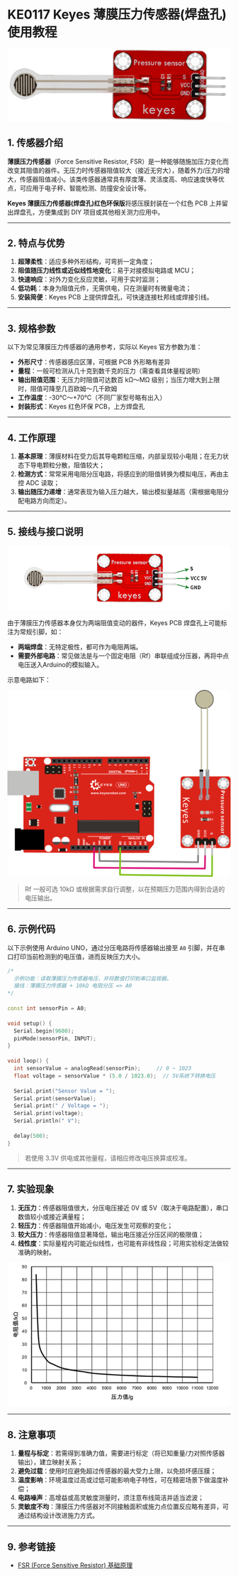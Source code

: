 # KE0117 Keyes 薄膜压力传感器(焊盘孔) 使用教程

![image-20250313085731746](media/image-20250313085731746.png)

## 1. 传感器介绍

**薄膜压力传感器**（Force Sensitive Resistor, FSR）是一种能够随施加压力变化而改变其阻值的器件。无压力时传感器阻值较大（接近无穷大），随着外力/压力的增大，传感器阻值减小。该类传感器通常具有厚度薄、灵活度高、响应速度快等优点，可应用于电子秤、智能检测、防撞安全设计等。

**Keyes 薄膜压力传感器(焊盘孔)红色环保版**将感压膜封装在一个红色 PCB 上并留出焊盘孔，方便集成到 DIY 项目或其他相关测力应用中。

---

## 2. 特点与优势

1. **超薄柔性**：适应多种外形结构，可弯折一定角度；  
2. **阻值随压力线性或近似线性地变化**：易于对接模拟电路或 MCU；  
3. **快速响应**：对外力变化反应灵敏，可用于实时监测；  
4. **低功耗**：本身为阻值元件，无需供电，只在测量时有微量电流；  
5. **安装简便**：Keyes PCB 上提供焊盘孔，可快速连接杜邦线或焊接引线。

---

## 3. 规格参数

以下为常见薄膜压力传感器的通用参考，实际以 Keyes 官方参数为准：

- **外形尺寸**：传感器感应区薄，可根据 PCB 外形略有差异  
- **量程**：一般可检测从几十克到数千克的压力（需查看具体量程说明）  
- **输出阻值范围**：无压力时阻值可达数百 kΩ～MΩ 级别；当压力增大到上限时，阻值可降至几百欧姆～几千欧姆  
- **工作温度**：-30℃～+70℃（不同厂家型号略有出入）  
- **封装形式**：Keyes 红色环保 PCB，上方焊盘孔

---

## 4. 工作原理

1. **基本原理**：薄膜材料在受力后其导电颗粒压缩，内部呈现较小电阻；在无力状态下导电颗粒分散，阻值较大；  
2. **检测方式**：常常采用电阻分压电路，将感应到的阻值转换为模拟电压，再由主控 ADC 读取；  
3. **输出随压力递增**：通常表现为输入压力越大，输出模拟量越高（需根据电阻分配电路方向而定）。

---

## 5. 接线与接口说明

![image-20250319104302101](media/image-20250319104302101.png)

由于薄膜压力传感器本身仅为两端阻值变动的器件，Keyes PCB 焊盘孔上可能标注为常规引脚，如：

- **两端焊盘**：无特定极性，都可作为电阻两端。  
- **需要外部电路**：常见做法是与一个固定电阻（Rf）串联组成分压器，再将中点电压送入Arduino的模拟输入。

示意电路如下：

![image-20250313085757815](media/image-20250313085757815.png)

> Rf 一般可选 10kΩ 或根据需求自行调整，以在预期压力范围内得到合适的电压输出。

---

## 6. 示例代码

以下示例使用 Arduino UNO，通过分压电路将传感器输出接至 `A0` 引脚，并在串口打印当前检测到的电压值，进而反映压力大小。

```cpp
/*
  示例功能：读取薄膜压力传感器电压，并将数值打印到串口监视器。
  接线：薄膜压力传感器 + 10kΩ 电阻分压 => A0
*/

const int sensorPin = A0;

void setup() {
  Serial.begin(9600);
  pinMode(sensorPin, INPUT);
}

void loop() {
  int sensorValue = analogRead(sensorPin);     // 0 ~ 1023
  float voltage = sensorValue * (5.0 / 1023.0);  // 5V系统下转换电压

  Serial.print("Sensor Value = ");
  Serial.print(sensorValue);
  Serial.print(" / Voltage = ");
  Serial.print(voltage);
  Serial.println(" V");

  delay(500);
}
```

> 若使用 3.3V 供电或其他量程，请相应修改电压换算或校准。

---

## 7. 实验现象

1. **无压力**：传感器阻值很大，分压电压接近 0V 或 5V（取决于电路配置），串口数值较小或接近满量程；  
2. **轻压力**：传感器阻值开始减小，电压发生可观察的变化；  
3. **较大压力**：传感器阻值显著降低，输出电压接近分压区间的极限值；  
4. **线性度**：实际量程内可能近似线性，也可能有非线性段；可用实验标定法做较准确的映射。

![image-20250319104354931](media/image-20250319104354931.png)

---

## 8. 注意事项

1. **量程与标定**：若需得到准确力值，需要进行标定（将已知重量/力对照传感器输出），建立映射关系；  
2. **避免过载**：使用时应避免超过传感器的最大受力上限，以免损坏感压膜；  
3. **温度影响**：环境温度过高或过低可能影响电子特性，可在精密场景下做温度补偿；  
4. **电路噪声**：高增益或高灵敏度测量时，须注意布线简洁并适当滤波；  
5. **灵敏度不均**：薄膜压力传感器对不同接触面积或施力点位置反应略有差异，可通过结构设计改进施力方式。

---

## 9. 参考链接

- [FSR (Force Sensitive Resistor) 基础原理](https://www.sparkfun.com/datasheets/Sensors/Pressure/fsrguide.pdf)  


